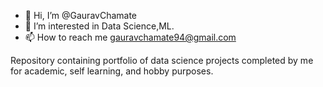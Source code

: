 - 👋 Hi, I’m @GauravChamate
- 👀 I’m interested in Data Science,ML.
- 📫 How to reach me gauravchamate94@gmail.com

<!---
Chamategaurav/Chamategaurav is a ✨ special ✨ repository because its `README.md` (this file) appears on your GitHub profile.
You can click the Preview link to take a look at your changes.
--->
Repository containing portfolio of data science projects completed by me for academic, self learning, and hobby purposes.

